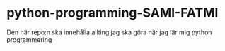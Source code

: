 # python-programming-SAMI-FATMI

Den här repo:n ska innehålla allting jag ska göra när jag lär mig python programmering